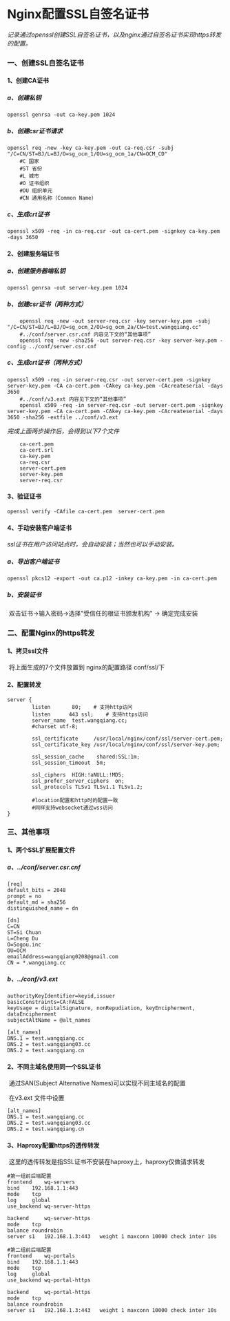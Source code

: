 # Nginx配置SSL自签名证书

*记录通过openssl创建SSL自签名证书，以及nginx通过自签名证书实现https转发的配置。*

### 一、创建SSL自签名证书
#### 1、创建CA证书

##### a、创建私钥

```shell
openssl genrsa -out ca-key.pem 1024
```

##### b、创建csr证书请求

```shell
openssl req -new -key ca-key.pem -out ca-req.csr -subj "/C=CN/ST=BJ/L=BJ/O=sg_ocm_1/OU=sg_ocm_1a/CN=OCM_CD"
    #C 国家
    #ST 省份
    #L 城市
    #O 证书组织
    #OU 组织单元
    #CN 通用名称（Common Name）
```

##### c、生成crt证书

```shell
openssl x509 -req -in ca-req.csr -out ca-cert.pem -signkey ca-key.pem -days 3650
```

#### 2、创建服务端证书

##### a、创建服务器端私钥

```shell
openssl genrsa -out server-key.pem 1024
```

##### b、创建csr证书（两种方式）

```shell
    openssl req -new -out server-req.csr -key server-key.pem -subj "/C=CN/ST=BJ/L=BJ/O=sg_ocm_2/OU=sg_ocm_2a/CN=test.wangqiang.cc"
    #../conf/server.csr.cnf 内容见下文的“其他事项”
    openssl req -new -sha256 -out server-req.csr -key server-key.pem -config ../conf/server.csr.cnf
```

##### c、生成crt证书（两种方式）

```shell
openssl x509 -req -in server-req.csr -out server-cert.pem -signkey server-key.pem -CA ca-cert.pem -CAkey ca-key.pem -CAcreateserial -days 3650
    #../conf/v3.ext 内容见下文的“其他事项”
    openssl x509 -req -in server-req.csr -out server-cert.pem -signkey server-key.pem -CA ca-cert.pem -CAkey ca-key.pem -CAcreateserial -days 3650 -sha256 -extfile ../conf/v3.ext
```

*完成上面两步操作后，会得到以下7个文件*

```shell
    ca-cert.pem
    ca-cert.srl
    ca-key.pem
    ca-req.csr
    server-cert.pem
    server-key.pem
    server-req.csr
```

#### 3、验证证书

```shell
openssl verify -CAfile ca-cert.pem  server-cert.pem
```

#### 4、手动安装客户端证书

*ssl证书在用户访问站点时，会自动安装；当然也可以手动安装。*

##### a、导出客户端证书

```
openssl pkcs12 -export -out ca.p12 -inkey ca-key.pem -in ca-cert.pem
```

##### b、安装证书

​    双击证书->输入密码->选择"受信任的根证书颁发机构" -> 确定完成安装

### 二、配置Nginx的https转发

#### 1、拷贝ssl文件

​    将上面生成的7个文件放置到 nginx的配置路径 conf/ssl/下

#### 2、配置转发

```nginx
server {
		listen       80;    # 支持http访问
		listen      443 ssl;    # 支持https访问
		server_name  test.wangqiang.cc;
		#charset utf-8;

		ssl_certificate     /usr/local/nginx/conf/ssl/server-cert.pem;
        ssl_certificate_key /usr/local/nginx/conf/ssl/server-key.pem;
    
        ssl_session_cache    shared:SSL:1m;
        ssl_session_timeout  5m;
    
        ssl_ciphers  HIGH:!aNULL:!MD5;
        ssl_prefer_server_ciphers  on;
        ssl_protocols TLSv1 TLSv1.1 TLSv1.2;
    
        #location配置和http时的配置一致
    	#同样支持websocket通过wss访问
}
```

### 三、其他事项

#### 1、两个SSL扩展配置文件

 ##### a、../conf/server.csr.cnf

```shell
[req]
default_bits = 2048
prompt = no
default_md = sha256
distinguished_name = dn

[dn]
C=CN
ST=Si Chuan
L=Cheng Du
O=Sogou.inc
OU=OCM
emailAddress=wangqiang0208@gmail.com
CN = *.wangqiang.cc
```

##### b、../conf/v3.ext

```shell
authorityKeyIdentifier=keyid,issuer
basicConstraints=CA:FALSE
keyUsage = digitalSignature, nonRepudiation, keyEncipherment, dataEncipherment
subjectAltName = @alt_names

[alt_names]
DNS.1 = test.wangqiang.cc
DNS.2 = test.wangqiang03.cc
DNS.2 = test.wangqiang.cn
```

#### 2、不同主域名使用同一个SSL证书

​    通过SAN(Subject Alternative Names)可以实现不同主域名的配置

​    在v3.ext 文件中设置

```shell
[alt_names]
DNS.1 = test.wangqiang.cc
DNS.2 = test.wangqiang03.cc
DNS.2 = test.wangqiang.cn
```

#### 3、Haproxy配置https的透传转发

​    这里的透传转发是指SSL证书不安装在haproxy上，haproxy仅做请求转发

```shell
#第一组前后端配置
frontend    wq-servers
bind    192.168.1.1:443
mode    tcp
log     global
use_backend wq-server-https

backend     wq-server-https
mode    tcp
balance roundrobin
server s1   192.168.1.3:443   weight 1 maxconn 10000 check inter 10s

#第二组前后端配置
frontend    wq-portals
bind    192.168.1.1:443
mode    tcp
log     global
use_backend wq-portal-https

backend     wq-portal-https
mode    tcp
balance roundrobin
server s1   192.168.1.3:443   weight 1 maxconn 10000 check inter 10s
```

